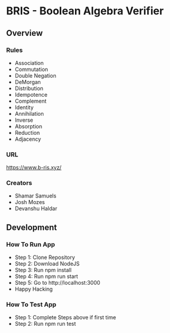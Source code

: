# BRIS - Boolean Algebra Verifier

## Overview
 
### Rules
* Association
* Commutation
* Double Negation
* DeMorgan
* Distribution
* Idempotence
* Complement
* Identity
* Annihilation
* Inverse
* Absorption
* Reduction
* Adjacency

### URL
https://www.b-ris.xyz/

### Creators
* Shamar Samuels
* Josh Mozes
* Devanshu Haldar

## Development

### How To Run App
* Step 1: Clone Repository
* Step 2: Download NodeJS
* Step 3: Run npm install
* Step 4: Run npm run start
* Step 5: Go to http://localhost:3000
* Happy Hacking

### How To Test App
* Step 1: Complete Steps above if first time
* Step 2: Run npm run test
